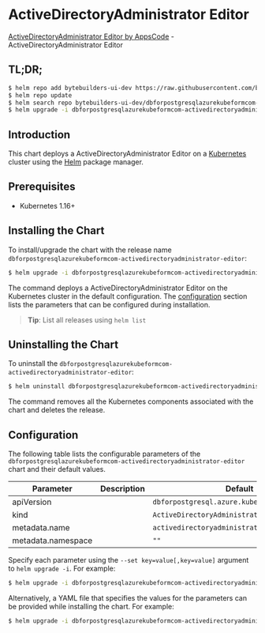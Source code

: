 # ActiveDirectoryAdministrator Editor

[ActiveDirectoryAdministrator Editor by AppsCode](https://byte.builders) - ActiveDirectoryAdministrator Editor

## TL;DR;

```bash
$ helm repo add bytebuilders-ui-dev https://raw.githubusercontent.com/bytebuilders/ui-wizards/
$ helm repo update
$ helm search repo bytebuilders-ui-dev/dbforpostgresqlazurekubeformcom-activedirectoryadministrator-editor --version=v0.4.17
$ helm upgrade -i dbforpostgresqlazurekubeformcom-activedirectoryadministrator-editor bytebuilders-ui-dev/dbforpostgresqlazurekubeformcom-activedirectoryadministrator-editor -n default --create-namespace --version=v0.4.17
```

## Introduction

This chart deploys a ActiveDirectoryAdministrator Editor on a [Kubernetes](http://kubernetes.io) cluster using the [Helm](https://helm.sh) package manager.

## Prerequisites

- Kubernetes 1.16+

## Installing the Chart

To install/upgrade the chart with the release name `dbforpostgresqlazurekubeformcom-activedirectoryadministrator-editor`:

```bash
$ helm upgrade -i dbforpostgresqlazurekubeformcom-activedirectoryadministrator-editor bytebuilders-ui-dev/dbforpostgresqlazurekubeformcom-activedirectoryadministrator-editor -n default --create-namespace --version=v0.4.17
```

The command deploys a ActiveDirectoryAdministrator Editor on the Kubernetes cluster in the default configuration. The [configuration](#configuration) section lists the parameters that can be configured during installation.

> **Tip**: List all releases using `helm list`

## Uninstalling the Chart

To uninstall the `dbforpostgresqlazurekubeformcom-activedirectoryadministrator-editor`:

```bash
$ helm uninstall dbforpostgresqlazurekubeformcom-activedirectoryadministrator-editor -n default
```

The command removes all the Kubernetes components associated with the chart and deletes the release.

## Configuration

The following table lists the configurable parameters of the `dbforpostgresqlazurekubeformcom-activedirectoryadministrator-editor` chart and their default values.

|     Parameter      | Description |                         Default                          |
|--------------------|-------------|----------------------------------------------------------|
| apiVersion         |             | <code>dbforpostgresql.azure.kubeform.com/v1alpha1</code> |
| kind               |             | <code>ActiveDirectoryAdministrator</code>                |
| metadata.name      |             | <code>activedirectoryadministrator</code>                |
| metadata.namespace |             | <code>""</code>                                          |


Specify each parameter using the `--set key=value[,key=value]` argument to `helm upgrade -i`. For example:

```bash
$ helm upgrade -i dbforpostgresqlazurekubeformcom-activedirectoryadministrator-editor bytebuilders-ui-dev/dbforpostgresqlazurekubeformcom-activedirectoryadministrator-editor -n default --create-namespace --version=v0.4.17 --set apiVersion=dbforpostgresql.azure.kubeform.com/v1alpha1
```

Alternatively, a YAML file that specifies the values for the parameters can be provided while
installing the chart. For example:

```bash
$ helm upgrade -i dbforpostgresqlazurekubeformcom-activedirectoryadministrator-editor bytebuilders-ui-dev/dbforpostgresqlazurekubeformcom-activedirectoryadministrator-editor -n default --create-namespace --version=v0.4.17 --values values.yaml
```

